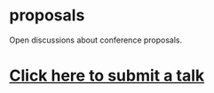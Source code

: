 # proposals
Open discussions about conference proposals.

# [Click here to submit a talk](https://github.com/jupyterday-atlanta-2016/proposals/issues)

